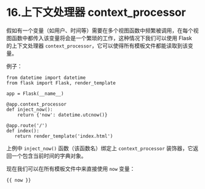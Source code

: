 # 16.上下文处理器 context_processor

假如有一个变量（如用户、时间等）需要在多个视图函数中频繁被调用，在每个视图函数中都传入该变量将会是一个繁琐的工作，这种情况下我们可以使用 Flask 的上下文处理器 ``context_processor``，它可以使得所有模板文件都能读取到该变量。

例子：
```
from datetime import datetime
from flask import Flask, render_template

app = Flask(__name__)

@app.context_processor
def inject_now():
    return {'now': datetime.utcnow()}

@app.route('/')
def index():
   return render_template('index.html')
```

上例中 ``inject_now()`` 函数（该函数名）绑定上 ``context_processor`` 装饰器，它返回一个包含当前时间的字典对象。

现在我们可以在所有模板文件中来直接使用 ``now`` 变量：
```
{{ now }}
```